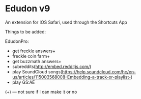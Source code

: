 # Edudon v9

An extension for IOS Safari, used through the Shortcuts App

Things to be added:

EdudonPro:

- get freckle answers+
- freckle coin farm+
- get buzzmath answers+
- subreddits(http://embed.redditjs.com/)
- play SoundCloud songs(https://help.soundcloud.com/hc/en-us/articles/115003568008-Embedding-a-track-or-playlist-)
- play GS:AE


(+) — not sure if I can make it or no


